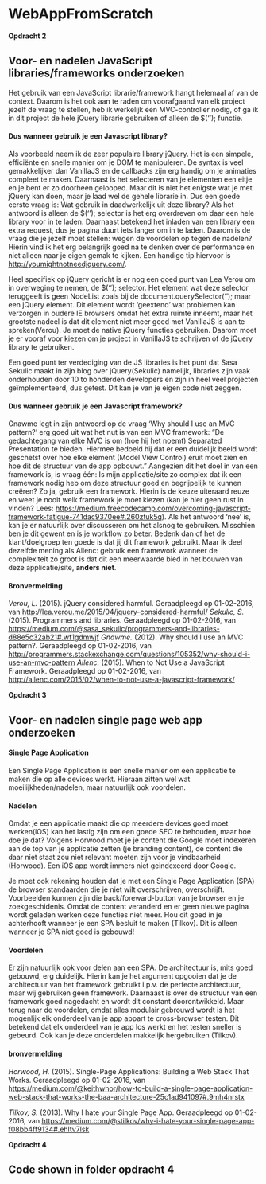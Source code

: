 # WebAppFromScratch

**Opdracht 2**
## Voor- en nadelen JavaScript libraries/frameworks onderzoeken 
Het gebruik van een JavaScript librarie/framework hangt helemaal af van de context. Daarom is het ook aan te raden om voorafgaand van elk project jezelf de vraag te stellen, heb ik werkelijk een MVC-controller nodig, of ga ik in dit project de hele jQuery librarie gebruiken of alleen de $(‘’); functie.

#### Dus wanneer gebruik je een Javascript library?
Als voorbeeld neem ik de zeer populaire library jQuery. Het is een simpele, efficiënte en snelle manier om je DOM te manipuleren. De syntax is veel gemakkelijker dan VanillaJS en de callbacks zijn erg handig om je animaties compleet te maken. Daarnaast is het selecteren van je elementen een eitje en je bent er zo doorheen gelooped. 
Maar dit is niet het enigste wat je met jQuery kan doen, maar je laad wel de gehele librarie in. Dus een goede eerste vraag is: Wat gebruik in daadwerkelijk uit deze library? Als het antwoord is alleen de $(‘’); selector is het erg overdreven om daar een hele library voor in te laden. Daarnaast betekend het inladen van een library een extra request, dus je pagina duurt iets langer om in te laden. 
Daarom is de vraag die je jezelf moet stellen: wegen de voordelen op tegen de nadelen? Hierin vind ik het erg belangrijk goed na te denken over de performance en niet alleen naar je eigen gemak te kijken. Een handige tip hiervoor is http://youmightnotneedjquery.com/. 

Heel specifiek op jQuery gericht is er nog een goed punt van Lea Verou om in overweging te nemen, de $(‘’); selector. Het element wat deze selector teruggeeft is geen NodeList zoals bij de document.querySelector(‘’); maar een jQuery element. Dit element wordt ‘geextend’ wat problemen kan verzorgen in oudere IE browsers omdat het extra ruimte inneemt, maar het grootste nadeel is dat dit element niet meer goed met VanillaJS is aan te spreken(Verou). Je moet de native jQuery functies gebruiken. Daarom moet je er vooraf voor kiezen om je project in VanillaJS te schrijven of de jQuery library te gebruiken.

Een goed punt ter verdediging van de JS libraries is het punt dat Sasa Sekulic maakt in zijn blog over jQuery(Sekulic) namelijk, libraries zijn vaak onderhouden door 10 to honderden developers en zijn in heel veel projecten geïmplementeerd, dus getest. Dit kan je van je eigen code niet zeggen.

#### Dus wanneer gebruik je een Javascript framework?
Gnawme legt in zijn antwoord op de vraag ‘Why should I use an MVC pattern?’ erg goed uit wat het nut is van een MVC framework: “De gedachtegang van elke MVC is om (hoe hij het noemt) Separated Presentation te bieden. Hiermee bedoeld hij dat er een duidelijk beeld wordt geschetst over hoe elke element (Model View Control) eruit moet zien en hoe dit de structuur van de app opbouwt.” Aangezien dit het doel in van een framework is, is vraag één: Is mijn applicatie/site zo complex dat ik een framework nodig heb om deze structuur goed en begrijpelijk te kunnen creëren? Zo ja, gebruik een framework. Hierin is de keuze uiteraard reuze en weet je nooit welk framework je moet kiezen (kan je hier geen rust in vinden? Lees: https://medium.freecodecamp.com/overcoming-javascript-framework-fatigue-741dac9370ee#.260ztuk5q).
Als het antwoord ‘nee’ is, kan je er natuurlijk over discusseren om het alsnog te gebruiken. Misschien ben je dit gewent en is je workflow zo beter. Bedenk dan of het de klant/doelgroep ten goede is dat jij dit framework gebruikt. 
Maar ik deel dezelfde mening als Allenc: gebruik een framework wanneer de complexiteit zo groot is dat dit een meerwaarde bied in het bouwen van deze applicatie/site, **anders niet**.

#### Bronvermelding
*Verou, L.* (2015). jQuery considered harmful. Geraadpleegd op 01-02-2016, van http://lea.verou.me/2015/04/jquery-considered-harmful/
*Sekulic, S.* (2015). Programmers and libraries. Geraadpleegd op 01-02-2016, van https://medium.com/@sasa_sekulic/programmers-and-libraries-d88e5c32ab21#.wf1gdmwjf 
*Gnawme.* (2012). Why should I use an MVC pattern?. Geraadpleegd op 01-02-2016, van http://programmers.stackexchange.com/questions/105352/why-should-i-use-an-mvc-pattern
*Allenc.* (2015). When to Not Use a JavaScript Framework. Geraadpleegd op 01-02-2016, van http://allenc.com/2015/02/when-to-not-use-a-javascript-framework/ 



**Opdracht 3**
## Voor- en nadelen single page web app onderzoeken 
#### Single Page Application
Een Single Page Application is een snelle manier om een applicatie te maken die op alle devices werkt. Hieraan zitten wel wat moeilijkheden/nadelen, maar natuurlijk ook voordelen.

#### Nadelen
Omdat je een applicatie maakt die op meerdere devices goed moet werken(iOS) kan het lastig zijn om een goede SEO te behouden, maar hoe doe je dat? Volgens Horwood moet je je content die Google moet indexeren aan de top van je applicatie zetten (je branding content), de content die daar niet staat zou niet relevant moeten zijn voor je vindbaarheid (Horwood). Een iOS app wordt immers niet geindexeerd door Google.

Je moet ook rekening houden dat je met een Single Page Application (SPA) de browser standaarden die je niet wilt overschrijven, overschrijft. Voorbeelden kunnen zijn die back/foreward-button van je browser en je zoekgeschidenis. Omdat de content veranderd en er geen nieuwe pagina wordt geladen werken deze functies niet meer. Hou dit goed in je achterhooft wanneer je een SPA besluit te maken (Tilkov). Dit is alleen wanneer je SPA niet goed is gebouwd!

#### Voordelen
Er zijn natuurlijk ook voor delen aan een SPA. De architectuur is, mits goed gebouwd, erg duidelijk. Hierin kan je het argument opgooien dat je de architectuur van het framework gebruikt i.p.v. de perfecte architectuur, maar wij gebruiken geen framework. Daarnaast is over de structuur van een framework goed nagedacht en wordt dit constant doorontwikkeld. 
Maar terug naar de voordelen, omdat alles modulair gebrouwd wordt is het mogenlijk elk onderdeel van je app appart te cross-browser testen. Dit betekend dat elk onderdeel van je app los werkt en het testen sneller is gebeurd. Ook kan je deze onderdelen makkelijk hergebruiken (Tilkov). 

#### bronvermelding
*Horwood, H.* (2015). Single-Page Applications: Building a Web Stack That Works. Geraadpleegd op 01-02-2016, van https://medium.com/@keithwhor/how-to-build-a-single-page-application-web-stack-that-works-the-baa-architecture-25c1ad941097#.9mh4nrstx

*Tilkov, S.* (2013). Why I hate your Single Page App. Geraadpleegd op 01-02-2016, van https://medium.com/@stilkov/why-i-hate-your-single-page-app-f08bb4ff9134#.ehltv7lsk

**Opdracht 4**
## Code shown in folder opdracht 4

